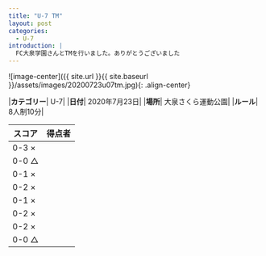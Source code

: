 ```yaml
---
title: "U-7 TM"
layout: post
categories:
  - U-7
introduction: |
  FC大泉学園さんとTMを行いました。ありがとうございました  
---
```


![image-center]({{ site.url }}{{ site.baseurl }}/assets/images/20200723u07tm.jpg){: .align-center}


|**カテゴリー**| U-7|
|**日付**| 2020年7月23日|
|**場所**| 大泉さくら運動公園|
|**ルール**| 8人制10分|

|スコア|得点者|
|---|----|
|0-3 ×||
|0-0 △||
|0-1 ×||
|0-2 ×||
|0-1 ×||
|0-2 ×||
|0-2 ×||
|0-0 △||

